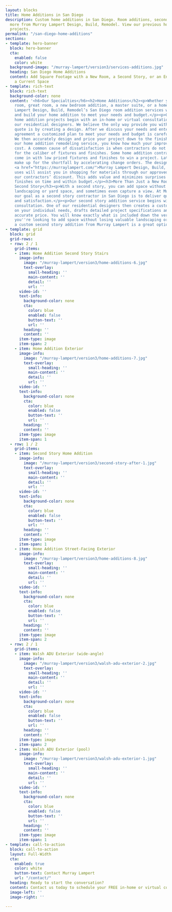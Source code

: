 ```yaml
---
layout: blocks
title: Home Additions in San Diego
description: Custom home additions in San Diego. Room additions, second stories, and
  more from Murray Lampert Design, Build, Remodel. View our previous home addition
  projects.
permalink: "/san-diego-home-additions"
sections:
- template: hero-banner
  block: hero-banner
  cta:
    enabled: false
    color: white
  background-image: "/murray-lampert/version3/services-additions.jpg"
  heading: San Diego Home Additions
  content: Add Square Footage with a New Room, a Second Story, or an Enhancement to
    a Current Space
- template: rich-text
  block: rich-text
  background-color: none
  content: '<h6>Our Specialties</h6><h2>Home Additions</h2><p>Whether you need a family
    room, great room, a new bedroom addition, a master suite, or a home office, Murray
    Lampert Design, Build, Remodel’s San Diego room addition services will design
    and build your home addition to meet your needs and budget.</p><p>Our San Diego
    home addition projects begin with an in-home or virtual consultation by one of
    our residential designers. We believe the only way provide you with an accurate
    quote is by creating a design. After we discuss your needs and enter into a design
    agreement a customized plan to meet your needs and budget is carefully created.
    We then accurately design and price your project down to the finish details.<br><br>With
    our home addition remodeling service, you know how much your improvements will
    cost. A common cause of dissatisfaction is when contractors do not properly budget
    for the caliber of fixtures and finishes. Some home addition contractors intentionally
    come in with low priced fixtures and finishes to win a project. Later on they
    make up for the shortfall by accelerating change orders. The design/build process
    <a href="https://murraylampert.com/">Murray Lampert Design, Build, Remodel</a>
    uses will assist you in shopping for materials through our approved vendors with
    our contractors’ discount. This adds value and minimizes surprises so your project
    finishes on time and within budget.</p><h3>More Than Just a New Room: Adding a
    Second Story</h3><p>With a second story, you can add space without losing valuable
    landscaping or yard space, and sometimes even capture a view. At Murray Lampert,
    our goal as a second story contractor in San Diego is to deliver quality, value,
    and satisfaction.</p><p>Our second story addition service begins with an in-home
    consultation. One of our residential designers then creates a custom plan based
    on your individual needs, drafts detailed project specifications and quotes an
    accurate price. You will know exactly what is included down the very last detail.<br><br>If
    you''re looking to add space without losing valuable landscaping or yard area,
    a custom second story addition from Murray Lampert is a great option to explore.</p>'
- template: grid
  block: grid
  grid-rows:
  - row: 2 / 1
    grid-items:
    - item: Home Addition Second Story Stairs
      image-info:
        image: "/murray-lampert/version3/home-additions-6.jpg"
        text-overlay:
          small-heading: ''
          main-content: ''
          detail: ''
          url: ''
      video-id: ''
      text-info:
        background-color: none
        cta:
          color: blue
          enabled: false
          button-text: ''
          url: ''
        heading: ''
        content: ''
      item-type: image
      item-span: 2
    - item: Home Addition Exterior
      image-info:
        image: "/murray-lampert/version3/home-additions-7.jpg"
        text-overlay:
          small-heading: ''
          main-content: ''
          detail: ''
          url: ''
      video-id: ''
      text-info:
        background-color: none
        cta:
          color: blue
          enabled: false
          button-text: ''
          url: ''
        heading: ''
        content: ''
      item-type: image
      item-span: 1
  - row: 1 / 2
    grid-items:
    - item: Second Story Home Addition
      image-info:
        image: "/murray-lampert/version3/second-story-after-1.jpg"
        text-overlay:
          small-heading: ''
          main-content: ''
          detail: ''
          url: ''
      video-id: ''
      text-info:
        background-color: none
        cta:
          color: blue
          enabled: false
          button-text: ''
          url: ''
        heading: ''
        content: ''
      item-type: image
      item-span: 1
    - item: Home Addition Street-Facing Exterior
      image-info:
        image: "/murray-lampert/version3/home-additions-8.jpg"
        text-overlay:
          small-heading: ''
          main-content: ''
          detail: ''
          url: ''
      video-id: ''
      text-info:
        background-color: none
        cta:
          color: blue
          enabled: false
          button-text: ''
          url: ''
        heading: ''
        content: ''
      item-type: image
      item-span: 2
  - row: 2 / 1
    grid-items:
    - item: Walsh ADU Exterior (wide-angle)
      image-info:
        image: "/murray-lampert/version3/walsh-adu-exterior-2.jpg"
        text-overlay:
          small-heading: ''
          main-content: ''
          detail: ''
          url: ''
      video-id: ''
      text-info:
        background-color: none
        cta:
          color: blue
          enabled: false
          button-text: ''
          url: ''
        heading: ''
        content: ''
      item-type: image
      item-span: 2
    - item: Walsh ADU Exterior (pool)
      image-info:
        image: "/murray-lampert/version3/walsh-adu-exterior-1.jpg"
        text-overlay:
          small-heading: ''
          main-content: ''
          detail: ''
          url: ''
      video-id: ''
      text-info:
        background-color: none
        cta:
          color: blue
          enabled: false
          button-text: ''
          url: ''
        heading: ''
        content: ''
      item-type: image
      item-span: 1
- template: call-to-action
  block: call-to-action
  layout: Full-Width
  cta:
    enabled: true
    color: white
    button-text: Contact Murray Lampert
    url: "/contact/"
  heading: Ready to start the conversation?
  content: Contact us today to schedule your FREE in-home or virtual consultation.
  image-left: ''
  image-right: ''

---
```

